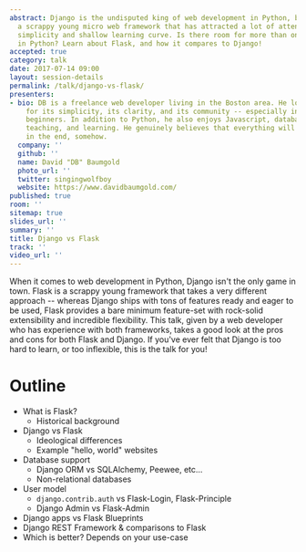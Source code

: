 ```yaml
---
abstract: Django is the undisputed king of web development in Python, but Flask is
  a scrappy young micro web framework that has attracted a lot of attention for its
  simplicity and shallow learning curve. Is there room for more than one web framework
  in Python? Learn about Flask, and how it compares to Django!
accepted: true
category: talk
date: 2017-07-14 09:00
layout: session-details
permalink: /talk/django-vs-flask/
presenters:
- bio: DB is a freelance web developer living in the Boston area. He loves Python
    for its simplicity, its clarity, and its community -- especially in welcoming
    beginners. In addition to Python, he also enjoys Javascript, databases, design,
    teaching, and learning. He genuinely believes that everything will work out alright
    in the end, somehow.
  company: ''
  github: ''
  name: David "DB" Baumgold
  photo_url: ''
  twitter: singingwolfboy
  website: https://www.davidbaumgold.com/
published: true
room: ''
sitemap: true
slides_url: ''
summary: ''
title: Django vs Flask
track: ''
video_url: ''
---
```


When it comes to web development in Python, Django isn't the only game in town. Flask is a scrappy young framework that takes a very different approach -- whereas Django ships with tons of features ready and eager to be used, Flask provides a bare minimum feature-set with rock-solid extensibility and incredible flexibility. This talk, given by a web developer who has experience with both frameworks, takes a good look at the pros and cons for both Flask and Django. If you've ever felt that Django is too hard to learn, or too inflexible, this is the talk for you!

# Outline

* What is Flask?
  * Historical background
* Django vs Flask
  * Ideological differences
  * Example "hello, world" websites
* Database support
  * Django ORM vs SQLAlchemy, Peewee, etc...
  * Non-relational databases
* User model
  * `django.contrib.auth` vs Flask-Login, Flask-Principle
  * Django Admin vs Flask-Admin
* Django apps vs Flask Blueprints
* Django REST Framework & comparisons to Flask
* Which is better? Depends on your use-case

